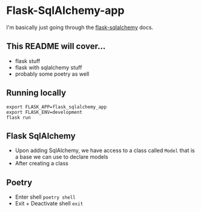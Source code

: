 # Flask-SqlAlchemy-app

I'm basically just going through the [flask-sqlalchemy](https://flask-sqlalchemy.palletsprojects.com/en/2.x/quickstart/#installation) docs.

## This README will cover...

- flask stuff
- flask with sqlalchemy stuff
- probably some poetry as well

## Running locally

```
export FLASK_APP=flask_sqlalchemy_app
export FLASK_ENV=development
flask run
```

## Flask SqlAlchemy

- Upon adding SqlAlchemy, we have access to a class called `Model` that is a base we can use to declare models
- After creating a class

## Poetry

- Enter shell `poetry shell`
- Exit + Deactivate shell `exit`
